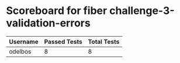 # Scoreboard for fiber challenge-3-validation-errors

| Username   | Passed Tests | Total Tests |
|------------|--------------|-------------|
| odelbos | 8 | 8 |
